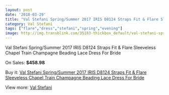 ```yaml
---
layout: post
date: '2018-03-29'
title: "Val Stefani Spring/Summer 2017 IRIS D8124 Straps Fit & Flare Sleeveless Chapel Train Champagne Beading Lace Dress For Bride"
category: Val Stefani
tags: ["flare","dress","stefani","spring","evening"]
image: http://img.transblink.com/35183-thickbox_default/val-stefani-spring-summer-2017-iris-d8124-straps-fit-flare-sleeveless-chapel-train-champagne-beading-lace-dress-for-bride.jpg
---
```

Val Stefani Spring/Summer 2017 IRIS D8124 Straps Fit & Flare Sleeveless Chapel Train Champagne Beading Lace Dress For Bride

On Sales: **$458.98**
<a href="https://www.transblink.com/en/val-stefani/11531-val-stefani-spring-summer-2017-iris-d8124-straps-fit-flare-sleeveless-chapel-train-champagne-beading-lace-dress-for-bride.html"><amp-img layout="responsive" width="600" height="600" src="//img.transblink.com/35183-thickbox_default/val-stefani-spring-summer-2017-iris-d8124-straps-fit-flare-sleeveless-chapel-train-champagne-beading-lace-dress-for-bride.jpg" alt="Val Stefani Spring/Summer 2017 IRIS D8124 Straps Fit & Flare Sleeveless Chapel Train Champagne Beading Lace Dress For Bride 0" /></a>
<a href="https://www.transblink.com/en/val-stefani/11531-val-stefani-spring-summer-2017-iris-d8124-straps-fit-flare-sleeveless-chapel-train-champagne-beading-lace-dress-for-bride.html"><amp-img layout="responsive" width="600" height="600" src="//img.transblink.com/35189-thickbox_default/val-stefani-spring-summer-2017-iris-d8124-straps-fit-flare-sleeveless-chapel-train-champagne-beading-lace-dress-for-bride.jpg" alt="Val Stefani Spring/Summer 2017 IRIS D8124 Straps Fit & Flare Sleeveless Chapel Train Champagne Beading Lace Dress For Bride 1" /></a>
<a href="https://www.transblink.com/en/val-stefani/11531-val-stefani-spring-summer-2017-iris-d8124-straps-fit-flare-sleeveless-chapel-train-champagne-beading-lace-dress-for-bride.html"><amp-img layout="responsive" width="600" height="600" src="//img.transblink.com/35188-thickbox_default/val-stefani-spring-summer-2017-iris-d8124-straps-fit-flare-sleeveless-chapel-train-champagne-beading-lace-dress-for-bride.jpg" alt="Val Stefani Spring/Summer 2017 IRIS D8124 Straps Fit & Flare Sleeveless Chapel Train Champagne Beading Lace Dress For Bride 2" /></a>
<a href="https://www.transblink.com/en/val-stefani/11531-val-stefani-spring-summer-2017-iris-d8124-straps-fit-flare-sleeveless-chapel-train-champagne-beading-lace-dress-for-bride.html"><amp-img layout="responsive" width="600" height="600" src="//img.transblink.com/35187-thickbox_default/val-stefani-spring-summer-2017-iris-d8124-straps-fit-flare-sleeveless-chapel-train-champagne-beading-lace-dress-for-bride.jpg" alt="Val Stefani Spring/Summer 2017 IRIS D8124 Straps Fit & Flare Sleeveless Chapel Train Champagne Beading Lace Dress For Bride 3" /></a>
<a href="https://www.transblink.com/en/val-stefani/11531-val-stefani-spring-summer-2017-iris-d8124-straps-fit-flare-sleeveless-chapel-train-champagne-beading-lace-dress-for-bride.html"><amp-img layout="responsive" width="600" height="600" src="//img.transblink.com/35186-thickbox_default/val-stefani-spring-summer-2017-iris-d8124-straps-fit-flare-sleeveless-chapel-train-champagne-beading-lace-dress-for-bride.jpg" alt="Val Stefani Spring/Summer 2017 IRIS D8124 Straps Fit & Flare Sleeveless Chapel Train Champagne Beading Lace Dress For Bride 4" /></a>
<a href="https://www.transblink.com/en/val-stefani/11531-val-stefani-spring-summer-2017-iris-d8124-straps-fit-flare-sleeveless-chapel-train-champagne-beading-lace-dress-for-bride.html"><amp-img layout="responsive" width="600" height="600" src="//img.transblink.com/35185-thickbox_default/val-stefani-spring-summer-2017-iris-d8124-straps-fit-flare-sleeveless-chapel-train-champagne-beading-lace-dress-for-bride.jpg" alt="Val Stefani Spring/Summer 2017 IRIS D8124 Straps Fit & Flare Sleeveless Chapel Train Champagne Beading Lace Dress For Bride 5" /></a>
<a href="https://www.transblink.com/en/val-stefani/11531-val-stefani-spring-summer-2017-iris-d8124-straps-fit-flare-sleeveless-chapel-train-champagne-beading-lace-dress-for-bride.html"><amp-img layout="responsive" width="600" height="600" src="//img.transblink.com/35184-thickbox_default/val-stefani-spring-summer-2017-iris-d8124-straps-fit-flare-sleeveless-chapel-train-champagne-beading-lace-dress-for-bride.jpg" alt="Val Stefani Spring/Summer 2017 IRIS D8124 Straps Fit & Flare Sleeveless Chapel Train Champagne Beading Lace Dress For Bride 6" /></a>

Buy it: [Val Stefani Spring/Summer 2017 IRIS D8124 Straps Fit & Flare Sleeveless Chapel Train Champagne Beading Lace Dress For Bride](https://www.transblink.com/en/val-stefani/11531-val-stefani-spring-summer-2017-iris-d8124-straps-fit-flare-sleeveless-chapel-train-champagne-beading-lace-dress-for-bride.html "Val Stefani Spring/Summer 2017 IRIS D8124 Straps Fit & Flare Sleeveless Chapel Train Champagne Beading Lace Dress For Bride")

View more: [Val Stefani](https://www.transblink.com/en/121-val-stefani "Val Stefani")